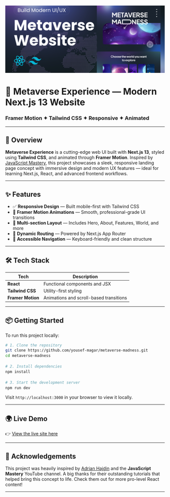 ![Metaverse Preview](https://raw.githubusercontent.com/yousef-magar/metaverse-madness/main/public/meta.png)

# 🚀 Metaverse Experience — Modern Next.js 13 Website

### Framer Motion ✦ Tailwind CSS ✦ Responsive ✦ Animated

---

## 🧭 Overview

**Metaverse Experience** is a cutting-edge web UI built with **Next.js 13**, styled using **Tailwind CSS**, and animated through **Framer Motion**. Inspired by [JavaScript Mastery](https://www.youtube.com/@JavaScriptMastery), this project showcases a sleek, responsive landing page concept with immersive design and modern UX features — ideal for learning Next.js, React, and advanced frontend workflows.

---

## ✨ Features

* ✅ **Responsive Design** — Built mobile-first with Tailwind CSS
* 🎥 **Framer Motion Animations** — Smooth, professional-grade UI transitions
* 📌 **Multi-section Layout** — Includes Hero, About, Features, World, and more
* 🔀 **Dynamic Routing** — Powered by Next.js App Router
* 🧭 **Accessible Navigation** — Keyboard-friendly and clean structure

---

## 🛠️ Tech Stack

| Tech              | Description                                 |
| ----------------- | ------------------------------------------- |
| **React**         | Functional components and JSX               |
| **Tailwind CSS**  | Utility-first styling                       |
| **Framer Motion** | Animations and scroll-based transitions     |

---

## 📦 Getting Started

To run this project locally:

```bash
# 1. Clone the repository
git clone https://github.com/yousef-magar/metaverse-madness.git
cd metaverse-madness

# 2. Install dependencies
npm install

# 3. Start the development server
npm run dev
```

Visit `http://localhost:3000` in your browser to view it locally.

---

## 🌍 Live Demo

👉 [View the live site here](https://metaverse-madness.vercel.app/)

---

## 🙏 Acknowledgements

This project was heavily inspired by [Adrian Hajdin](https://github.com/adrianhajdin) and the **JavaScript Mastery** YouTube channel. A big thanks for their outstanding tutorials that helped bring this concept to life. Check them out for more pro-level React content!

---
  
